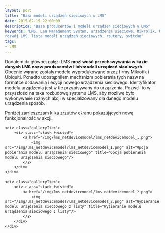 ```yaml
---
layout: post
title: "Baza modeli urządzeń sieciowych w LMS"
date: 2015-02-15 22:00:00
description: "Baza producentów i modeli urządzeń sieciowych w LMS"
keywords: "LMS, Lan Management System, urządzenia sieciowe, MikroTik, Ubiquiti, 
rozwój LMS, lista modeli urządzeń sieciowych, routery, switche"
tags:
- LMS
---
```


Dodałem do głównej gałęzi LMS **możliwość przechowywania w bazie danych LMS nazw 
producentów i ich modeli urządzeń sieciowych**. Obecnie wgrane zostały modele 
wyprodukowane przez firmy Mikrotik i Ubiquiti. Ponadto udostępniłem mechanizm 
pobierania tych nazw na formatce dodawania i edycji nowego urządzenia sieciowego.
Identyfikator modelu urządzenia jest w tle przypisywany do urządzenia. Pozwoli
to w przyszłości na taka rozbudowę systemu LMS, aby możliwe było wykonywanie różnych
akcji w specjalizowany dla danego modelu urządzenia sposób.

Poniżej zamieszczam kilka zrzutów ekranu pokazujących nową funkcjonalność w akcji:

<div class="gallery">

    <div class="galleryItem">
        <div class="stack twisted">
            <a href="/img/lms_netdevicemodel/lms_netdevicemodel_1.png">
                <img src="/img/lms_netdevicemodel/lms_netdevicemodel_1.png" alt="Opcja pobierania modelu urządzenia sieciowego" title="Opcja pobierania modelu urządzenia sieciowego"/>
            </a>
        </div>
    </div>

    <div class="galleryItem">
        <div class="stack twisted">
            <a href="/img/lms_netdevicemodel/lms_netdevicemodel_2.png">
                <img src="/img/lms_netdevicemodel/lms_netdevicemodel_2.png" alt="Wybieranie modelu urządzenia sieciowego z listy" title="Wybieranie modelu urządzenia sieciowego z listy"/>
            </a>
        </div>
    </div>

</div>
